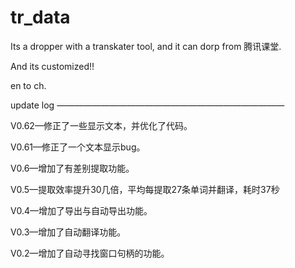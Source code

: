 # tr_data

Its a dropper with a transkater tool, and it can dorp from 腾讯课堂.

And its customized!!

en to ch.

update log
——————————————————————————

V0.62—修正了一些显示文本，并优化了代码。

V0.61—修正了一个文本显示bug。

V0.6—增加了有差别提取功能。

V0.5—提取效率提升30几倍，平均每提取27条单词并翻译，耗时37秒

V0.4—增加了导出与自动导出功能。

V0.3—增加了自动翻译功能。

V0.2—增加了自动寻找窗口句柄的功能。
